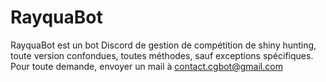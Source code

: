 # RayquaBot
RayquaBot est un bot Discord de gestion de compétition de shiny hunting, toute version confondues, toutes méthodes, sauf exceptions spécifiques.
Pour toute demande, envoyer un mail à contact.cgbot@gmail.com
